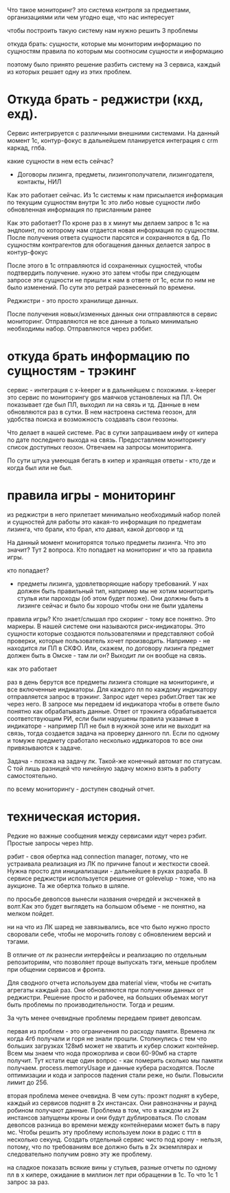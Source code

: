 Что такое мониторинг?
это система контроля за предметами, организациями или чем угодно еще, что нас интересует

чтобы построить такую систему нам нужно решить 3 проблемы

откуда брать:
  сущности, которые мы мониторим
  информацию по сущностям
  правила по которым мы соотносим сущности и информацию

поэтому было принято решение разбить систему на 3 сервиса,
каждый из которых решает одну из этих проблем.

# Откуда брать -  реджистри (кхд, ехд).

Сервис интегрируется с различными внешними системами. На данный момент 1с, контур-фокус
в дальнейшем планируется интеграция с crm каркад, гпба.

какие сущности в нем есть сейчас?
- Договоры лизинга, предметы, лизингополучатели, лизингодателя, контакты, НИЛ

Как это работает сейчас. Из 1с системы к нам присылается информация по текущим сущностям внутри 1с
это либо новые сущности либо обновленная информация по присланным ранее

Как это работает?
По кроне раз в х минут мы делаем запрос в 1с на эндпоинт,
по которому нам отдается новая информация по сущностям.
После получения ответа сущности парсятся и сохраняются в бд.
По сущностям контрагентов для обогащения данных делается запрос в контур-фокус

После этого в 1с отправляются id сохраненных сущностей, чтобы подтвердить получение.
нужно это затем чтобы при следующем запросе эти сущности не пришли к нам в ответе от 1с,
если по ним не было изменений. По сути это ретрай разнесенный по времени.

Реджистри - это просто хранилище данных.

После получения новых/изменных данных они отправляются в сервис мониторинг.
Отправляются не все данные а только минимально необходимы набор. Отправляются через рэббит.


# откуда брать информацию по сущностям - трэкинг

сервис - интеграция с x-keeper и в дальнейшем с похожими. x-keeper это сервис по мониторингу gps маячков установленых на ПЛ. Он показывает где был ПЛ, выходил ли на связь и тд. Данные в нем обновляются раз в сутки. В нем настроена система геозон, для удобства поиска и возможность создавать свои геозоны.

Что делает в нашей системе. Рас в сутки запрашиваем инфу от кипера по дате последнего выхода на связь. Предоставляем мониторингу список доступных геозон. Отвечаем на запросы мониторинга.

По сути штука умеющая бегать в кипер и хранящая ответы - кто,где и когда был или не был.

# правила игры - мониторинг

из реджистри в него прилетает минимально необходимый набор полей и сущностей для работы
это какая-то информация по предметам лизинга, что брали, кто брал, кто давал, какой договор и тд

На данный момент мониторятся только предметы лизинга. Что это значит? Тут 2 вопроса. Кто попадает на мониторинг и что за правила игры.

кто попадает?
- предметы лизинга, удовлетворяющие набору требований. У нах должен быть правильный тип, например мы не хотим мониторить стулья или пароходы (об этом будет позже). Они должны быть в лизинге сейчас и было бы хорошо чтобы они не были удалены

правила игры?
Кто знает/слышал про скоринг - тому все понятно. Это маркеры. В нашей системе они называются риск-индикаторы. Это сущности которые создаются пользователями и представляют собой проверки, которые пользователь хочет производить. Например - не находится ли ПЛ в СКФО. Или, скажем, по договору лизинга предмет должен быть в Омске - там ли он? Выходит ли он вообще на связь.

как это работает

раз в день берутся все предметы лизинга стоящие на мониторинге, и все включенные индикаторы. Для каждого пл по каждому индикатору отправляется запрос в трэкинг. Запрос идет через рэбит.Ответ так же через него. В запросе мы передаем id индикатора чтобы в ответе было понятно как обрабатывать данные. Ответ от трэкинга обрабатывается соответствующим РИ, если были нарушены правила указаные в индикаторе - например ПЛ не был в нужной зоне или не выходит на связь, тогда создается задача на проверку данного пл. Если по одному и томуже предмету сработало несколько иддикаторов то все они привязываются к задаче.

Задача - похожа на задачу лк. Такой-же конечный автомат по статусам. С той лишь разницей что ничейную задачу можно взять в работу самостоятельно.

по всему мониторингу - доступен сводный отчет.

# техническая история.

Редкие но важные сообщения между сервисами идут через рэбит. Простые запросы через http.

рэбит - своя обертка над connection manager, потому, что не устраивала реализация из ЛК по причине fanout и жесткости своей. Нужна просто для инициализации - дальнейшее в руках разраба. В сервисе реджистри используется решение от golevelup - тоже, что на аукционе. Та же обертка только в шляпе.

по просьбе девопсов вынесли названия очередей и эксченжей в волт.Как это будет выглядеть на большом объеме - не понятно, на мелком пойдет.

ни на что из ЛК шаред не завязывались, все что было нужно просто своровали себе, чтобы не морочить голову с обновлением версий и тэгами.

В отличие от лк разнесли интерфейсы и реализацию по отдельным репозиториям,
что позволяет проще выпускать тэги, меньше проблем при общении сервисов и фронта.

Для сводного отчета используем два material view, чтобы не считать агрегаты каждый раз. Они обновляются при получении данных от реджистри. Решение просто и рабочее, на больших объемах могут быть проблемы по производительности. Тогда и решим.

За чуть менее очевидные проблемы передаем привет девопсам. 

первая из проблем - это ограничения по расходу памяти. Времена лк когда 4гб получали и горя не знали прошли. Столкнулись с тем что больших загрузках 128мб может не хватить и кубер сложит контейнер. Всем мы знаем что нода прожорлива и свои 60-90мб на старте получит. Тут кстати еще один вопрос - как померить сколько мы памяти получаем. process.memoryUsage и данные кубера расходятся.
После оптимизации и кода и запросов падения стали реже, но были. Повысили лимит до 256.

вторая проблема менее очевидна. В чем суть: проэкт поднят в кубере, каждый из сервисов поднят в 2х инстансах. Они равнозначны и раунд робином получают данные. Проблема в том, что в каждом из 2х инстансов запущены кроны и они будут дублироваться. По словам девопсов разница во времени между контейнерами может быть в пару мс. Чтобы решить эту проблему используем локи в рэдис с ттл в несколько секунд. Создать отдельный сервис чисто под крону - нельзя, потому, что по требованиям
все должно быть в 2х экземплярах и следовательно получим ровно эту же проблему.

на сладкое показать всякие вины у стульев, разные отчеты по одному пл в х кипере, ожидание в миллион лет при обращении в 1с. То что 1с 1 запрос за раз.
